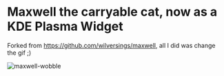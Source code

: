 # Maxwell the carryable cat, now as a KDE Plasma Widget

Forked from https://github.com/wilversings/maxwell, all I did was change the gif ;)

![maxwell-wobble](https://github.com/user-attachments/assets/558222e0-977e-4b80-9ff5-dd0f582ead84)
